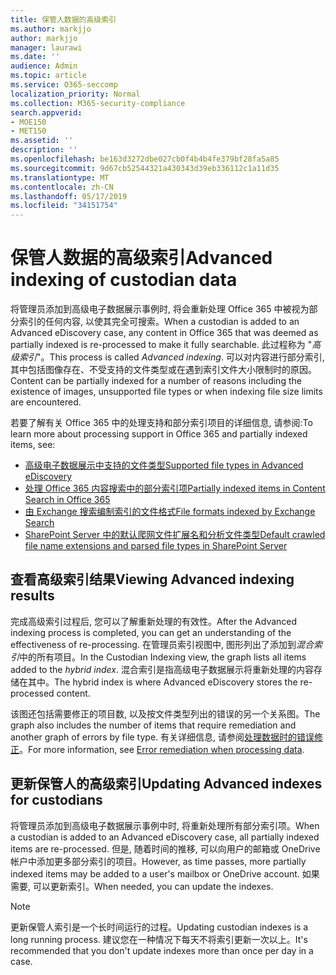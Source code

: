 ```yaml
---
title: 保管人数据的高级索引
ms.author: markjjo
author: markjjo
manager: laurawi
ms.date: ''
audience: Admin
ms.topic: article
ms.service: O365-seccomp
localization_priority: Normal
ms.collection: M365-security-compliance
search.appverid:
- MOE150
- MET150
ms.assetid: ''
description: ''
ms.openlocfilehash: be163d3272dbe027cb0f4b4b4fe379bf28fa5a85
ms.sourcegitcommit: 9d67cb52544321a430343d39eb336112c1a11d35
ms.translationtype: MT
ms.contentlocale: zh-CN
ms.lasthandoff: 05/17/2019
ms.locfileid: "34151754"
---
```

# <a name="advanced-indexing-of-custodian-data"></a><span data-ttu-id="ba61f-102">保管人数据的高级索引</span><span class="sxs-lookup"><span data-stu-id="ba61f-102">Advanced indexing of custodian data</span></span>

<span data-ttu-id="ba61f-103">将管理员添加到高级电子数据展示事例时, 将会重新处理 Office 365 中被视为部分索引的任何内容, 以使其完全可搜索。</span><span class="sxs-lookup"><span data-stu-id="ba61f-103">When a custodian is added to an Advanced eDiscovery case, any content in Office 365 that was deemed as partially indexed is re-processed to make it fully searchable.</span></span>  <span data-ttu-id="ba61f-104">此过程称为 "*高级索引*"。</span><span class="sxs-lookup"><span data-stu-id="ba61f-104">This process is called *Advanced indexing*.</span></span> <span data-ttu-id="ba61f-105">可以对内容进行部分索引, 其中包括图像存在、不受支持的文件类型或在遇到索引文件大小限制时的原因。</span><span class="sxs-lookup"><span data-stu-id="ba61f-105">Content can be partially indexed for a number of reasons including the existence of images, unsupported file types or when indexing file size limits are encountered.</span></span>

<span data-ttu-id="ba61f-106">若要了解有关 Office 365 中的处理支持和部分索引项目的详细信息, 请参阅:</span><span class="sxs-lookup"><span data-stu-id="ba61f-106">To learn more about processing support in Office 365 and partially indexed items, see:</span></span>

- [<span data-ttu-id="ba61f-107">高级电子数据展示中支持的文件类型</span><span class="sxs-lookup"><span data-stu-id="ba61f-107">Supported file types in Advanced eDiscovery</span></span>](supported-filetypes-ediscovery20.md)
- [<span data-ttu-id="ba61f-108">处理 Office 365 内容搜索中的部分索引项</span><span class="sxs-lookup"><span data-stu-id="ba61f-108">Partially indexed items in Content Search in Office 365</span></span>](https://docs.microsoft.com/en-us/office365/securitycompliance/partially-indexed-items-in-content-search)
- [<span data-ttu-id="ba61f-109">由 Exchange 搜索编制索引的文件格式</span><span class="sxs-lookup"><span data-stu-id="ba61f-109">File formats indexed by Exchange Search</span></span>](https://docs.microsoft.com/en-us/exchange/file-formats-indexed-by-exchange-search-exchange-2013-help)
- [<span data-ttu-id="ba61f-110">SharePoint Server 中的默认爬网文件扩展名和分析文件类型</span><span class="sxs-lookup"><span data-stu-id="ba61f-110">Default crawled file name extensions and parsed file types in SharePoint Server</span></span>](https://docs.microsoft.com/en-us/SharePoint/technical-reference/default-crawled-file-name-extensions-and-parsed-file-types)

## <a name="viewing-advanced-indexing-results"></a><span data-ttu-id="ba61f-111">查看高级索引结果</span><span class="sxs-lookup"><span data-stu-id="ba61f-111">Viewing Advanced indexing results</span></span>

<span data-ttu-id="ba61f-112">完成高级索引过程后, 您可以了解重新处理的有效性。</span><span class="sxs-lookup"><span data-stu-id="ba61f-112">After the Advanced indexing process is completed, you can get an understanding of the effectiveness of re-processing.</span></span>  <span data-ttu-id="ba61f-113">在管理员索引视图中, 图形列出了添加到*混合索引*中的所有项目。</span><span class="sxs-lookup"><span data-stu-id="ba61f-113">In the Custodian Indexing view, the graph lists all items added to the *hybrid index*.</span></span>  <span data-ttu-id="ba61f-114">混合索引是指高级电子数据展示将重新处理的内容存储在其中。</span><span class="sxs-lookup"><span data-stu-id="ba61f-114">The hybrid index is where Advanced eDiscovery stores the re-processed content.</span></span>

<span data-ttu-id="ba61f-115">该图还包括需要修正的项目数, 以及按文件类型列出的错误的另一个关系图。</span><span class="sxs-lookup"><span data-stu-id="ba61f-115">The graph also includes the number of items that require remediation and another graph of errors by file type.</span></span> <span data-ttu-id="ba61f-116">有关详细信息, 请参阅[处理数据时的错误修正](error-remediation.md)。</span><span class="sxs-lookup"><span data-stu-id="ba61f-116">For more information, see [Error remediation when processing data](error-remediation.md).</span></span>

## <a name="updating-advanced-indexes-for-custodians"></a><span data-ttu-id="ba61f-117">更新保管人的高级索引</span><span class="sxs-lookup"><span data-stu-id="ba61f-117">Updating Advanced indexes for custodians</span></span>

<span data-ttu-id="ba61f-118">将管理员添加到高级电子数据展示事例中时, 将重新处理所有部分索引项。</span><span class="sxs-lookup"><span data-stu-id="ba61f-118">When a custodian is added to an Advanced eDiscovery case, all partially indexed items are re-processed.</span></span> <span data-ttu-id="ba61f-119">但是, 随着时间的推移, 可以向用户的邮箱或 OneDrive 帐户中添加更多部分索引的项目。</span><span class="sxs-lookup"><span data-stu-id="ba61f-119">However, as time passes, more partially indexed items may be added to a user's mailbox or OneDrive account.</span></span>  <span data-ttu-id="ba61f-120">如果需要, 可以更新索引。</span><span class="sxs-lookup"><span data-stu-id="ba61f-120">When needed, you can update the indexes.</span></span>

> [!NOTE]
> <span data-ttu-id="ba61f-121">更新保管人索引是一个长时间运行的过程。</span><span class="sxs-lookup"><span data-stu-id="ba61f-121">Updating custodian indexes is a long running process.</span></span> <span data-ttu-id="ba61f-122">建议您在一种情况下每天不将索引更新一次以上。</span><span class="sxs-lookup"><span data-stu-id="ba61f-122">It's recommended that you don't update indexes more than once per day in a case.</span></span>
